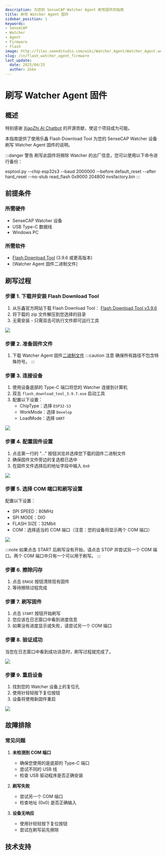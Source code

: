 ```yaml
---
description: 为您的 SenseCAP Watcher Agent 刷写固件的指南
title: 刷写 Watcher Agent 固件
sidebar_position: 1
keywords:
- SenseCAP
- Watcher
- Agent
- Firmware
- Flash
image: http://files.seeedstudio.com/wiki/Watcher_Agent/Watcher_Agent.webp
slug: /cn/flash_watcher_agent_firmware
last_update:
  date: 2025/04/25
  author: Zeke
---
```


# 刷写 Watcher Agent 固件

## 概述

特别感谢 [XiaoZhi AI Chatbot](https://github.com/78/xiaozhi-esp32) 的开源贡献，使这个项目成为可能。

本指南提供了使用乐鑫 Flash Download Tool 为您的 SenseCAP Watcher 设备刷写 Watcher Agent 固件的说明。

:::danger 警告
刷写此固件将擦除 Watcher 的出厂信息，您可以使用以下命令进行备份：

esptool.py --chip esp32s3 --baud 2000000 --before default_reset --after hard_reset --no-stub read_flash 0x9000 204800 nvsfactory.bin
:::
## 前提条件

### 所需硬件
- SenseCAP Watcher 设备
- USB Type-C 数据线
- Windows PC

### 所需软件
- [Flash Download Tool](https://www.espressif.com/sites/default/files/tools/flash_download_tool_3.9.6.zip) (3.9.6 或更高版本)
- [Watcher Agent 固件二进制文件]

## 刷写过程

### 步骤 1. 下载并安装 Flash Download Tool

1. 从乐鑫官方网站下载 Flash Download Tool：
   [Flash Download Tool v3.9.6](https://www.espressif.com/sites/default/files/tools/flash_download_tool_3.9.6.zip)
2. 将下载的 zip 文件解压到您选择的目录
3. 无需安装 - 只需双击可执行文件即可运行工具

<div style={{textAlign:'center'}}><img src="http://files.seeedstudio.com/wiki/Watcher_Agent/Flash/flash%20download%20tool.jpg" style={{width:500, height:'auto'}}/></div>

### 步骤 2. 准备固件文件

1. 下载 Watcher Agent 固件[二进制文件](http://files.seeedstudio.com/wiki/Watcher_Agent/firmware/watcher_agent_firmware.bin)
:::caution 注意
确保所有路径不包含特殊符号。
:::


### 步骤 3. 连接设备

1. 使用设备底部的 Type-C 端口将您的 Watcher 连接到计算机
2. 双击 `flash_download_tool_3.9.7.exe` 启动工具
3. 配置以下设置：
   - ChipType：选择 `ESP32-S3`
   - WorkMode：选择 `Develop`
   - LoadMode：选择 `UART`

<div style={{textAlign:'center'}}><img src="http://files.seeedstudio.com/wiki/Watcher_Agent/Flash/tools%20setting1.jpg" style={{width:300, height:'auto'}}/></div>

### 步骤 4. 配置固件设置

1. 点击第一行的 "..." 按钮浏览并选择您下载的固件二进制文件
2. 确保固件文件旁边的复选框已选中
3. 在固件文件选择后的地址字段中输入 `0x0`

<div style={{textAlign:'center'}}><img src="http://files.seeedstudio.com/wiki/Watcher_Agent/Flash/tools%20setting2.jpg" style={{width:600, height:'auto'}}/></div>

### 步骤 5. 选择 COM 端口和刷写设置

配置以下设置：
- SPI SPEED：80MHz
- SPI MODE：DIO
- FLASH SIZE：32Mbit
- COM：选择适当的 COM 端口（注意：您的设备将显示两个 COM 端口）

<div style={{textAlign:'center'}}><img src="http://files.seeedstudio.com/wiki/Watcher_Agent/Flash/tools%20setting3.jpg" style={{width:500, height:'auto'}}/></div>

:::note
如果点击 START 后刷写没有开始，请点击 STOP 并尝试另一个 COM 端口。两个 COM 端口中只有一个可以用于刷写。
:::

### 步骤 6. 擦除闪存

1. 点击 `ERASE` 按钮清除现有固件
2. 等待擦除过程完成


### 步骤 7. 刷写固件

1. 点击 `START` 按钮开始刷写
2. 您应该在日志窗口中看到进度信息
3. 如果没有进度显示或失败，请尝试另一个 COM 端口


### 步骤 8. 验证成功

当您在日志窗口中看到成功消息时，刷写过程就完成了。

<div style={{textAlign:'center'}}><img src="http://files.seeedstudio.com/wiki/Watcher_Agent/Flash/finish1.jpg" style={{width:300, height:'auto'}}/></div>

### 步骤 9. 重启设备

1. 找到您的 Watcher 设备上的复位孔
2. 使用针轻轻按下复位按钮
3. 设备将使用新固件重启

<div style={{textAlign:'center'}}><img src="http://files.seeedstudio.com/wiki/Watcher_Agent/Flash/finish2.jpg" style={{width:500, height:'auto'}}/></div>

## 故障排除

### 常见问题

1. **未检测到 COM 端口**
   - 确保您使用的是底部的 Type-C 端口
   - 尝试不同的 USB 线
   - 检查 USB 驱动程序是否正确安装

2. **刷写失败**
   - 尝试另一个 COM 端口
   - 检查地址 (0x0) 是否正确输入

3. **设备无响应**
   - 使用针轻轻按下复位按钮
   - 尝试在刷写前先擦除

## 技术支持

<div class="button_tech_support_container">
<a href="https://discord.com/invite/QqMgVwHT3X" class="button_tech_support_sensecap"></a>
<a href="https://support.sensecapmx.com/portal/en/home" class="button_tech_support_sensecap3"></a>
</div>

<div class="button_tech_support_container">
<a href="mailto:support@sensecapmx.com" class="button_tech_support_sensecap2"></a>
<a href="https://github.com/Seeed-Studio/wiki-documents/discussions/69" class="button_discussion"></a>
</div>
